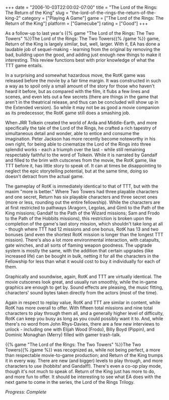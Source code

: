 +++
date = "2006-10-03T22:00:02-07:00"
title = "The Lord of the Rings: The Return of the King"
slug = "the-lord-of-the-rings-the-return-of-the-king-2"
category = ["Playing A Game"]
game = ["The Lord of the Rings: The Return of the King"]
platform = ["Gamecube"]
rating = ["Good"]
+++

As a follow-up to last year's {{% game "The Lord of the Rings: The Two Towers" %}}The Lord of the Rings: The Two Towers{{% /game %}} game, Return of the King is largely similar, but, well, larger. With it, EA has done a laudable job of sequel-making - learning from the original by removing the bad, building upon the good, and adding just enough new things to make it interesting. This review functions best with prior knowledge of what the TTT game entails.

In a surprising and somewhat hazardous move, the RotK game was released before the movie by a fair time margin. It was constructed in such a way as to spoil only a small amount of the story for those who haven't heard it before, but as compared with the film, it flubs a few lines and scenes, and even lets out a few secrets (there are things in the game that aren't in the theatrical release, and thus can be concluded will show up in the Extended version). So while it may not be as good a movie companion as its predecessor, the RotK game still does a smashing job.

When JRR Tolkein created the world of Arda and Middle-Earth, and more specifically the tale of the Lord of the Rings, he crafted a rich tapestry of simultaneous detail and wonder, able to entice and consume the imagination. Peter Jackson has more recently become noteworthy in his own right, for being able to cinematize the Lord of the Rings into three splendid works - each a triumph over the last - while still remaining respectably faithful to the word of Tolkein. While it is narrated by Gandalf and filled to the brim with cutscenes from the movie, the RotK game, like TTT before it, has little story to speak of. It can at times be disappointing to neglect the epic storytelling potential, but at the same time, doing so doesn't detract from the actual game.

The gameplay of RotK is immediately identical to that of TTT, but with the maxim "more is better." Where Two Towers had three playable characters and one secret, Return has six playable characters and three secret ones (more or less, rounding out the entire fellowship). While the characters are at first restricted to pathways (Aragorn, Legolas, and Gimli to the Path of the King missions; Gandalf to the Path of the Wizard missions; Sam and Frodo to the Path of the Hobbits missions), this restriction is broken upon the completion of the game's last story mission, which shouldn't take long at all - though where TTT had 12 missions and one bonus, RotK has 13 and two bonuses (and even the shortest RotK mission is longer than the longest TTT mission). There's also a lot more environmental interaction, with catapults, gate winches, and all sorts of flaming weapon goodness. The upgrade system is mostly the same, with the addition that certain upgrades (like increased life) can be bought in bulk, netting it for all the characters in the Fellowship for less than what it would cost to buy it individually for each of them.

Graphically and soundwise, again, RotK and TTT are virtually identical. The movie cutscenes look great, and usually run smoothly, while the in-game graphics are enough to get by. Sound effects are pleasing, the music fitting, characters' sound bytes taken directly from the actors (most of the time).

Again in respect to replay value, RotK and TTT are similar in content, while RotK has more overall to offer. With fifteen total missions and nine total characters to play through them all, and a generally higher level of difficulty, RotK can keep you busy as long as you could possibly want it to. And, while there's no word from John Rhys-Davies, there are a few new interviews to unlock - including one with Elijah Wood (Frodo), Billy Boyd (Pippin), and Dominic Monaghan (Merry) filled with gamer trash-talk.

{{% game "The Lord of the Rings: The Two Towers" %}}The Two Towers{{% /game %}} was recognized as, while not being perfect, a more than respectable movie-to-game production; and Return of the King trumps it in every way. There are new (and bigger) levels to play through, and more characters to use (hobbits! and Gandalf!). There's even a co-op play mode, though it's not much to speak of. Return of the King just has more to do, and more fun to offer. It should be interesting to see what EA does with the next game to come in the series, the Lord of the Rings Trilogy.

<i>Progress: Complete</i>